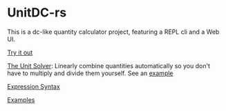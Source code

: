 # UnitDC-rs

This is a dc-like quantity calculator project, featuring a REPL cli and a Web UI.

[Try it out](https://eternal-flame-ad.github.io/unitdc-rs/)

[The Unit Solver](https://github.com/eternal-flame-AD/unitdc-rs/wiki/The-Unit-Solver): Linearly combine quantities automatically so you don't have to multiply and divide them yourself. See an [example](https://github.com/eternal-flame-AD/unitdc-rs/blob/main/examples/mpg.txt)

[Expression Syntax](https://github.com/eternal-flame-AD/unitdc-rs/wiki/Expressions)

[Examples](https://github.com/eternal-flame-AD/unitdc-rs/wiki/Examples)